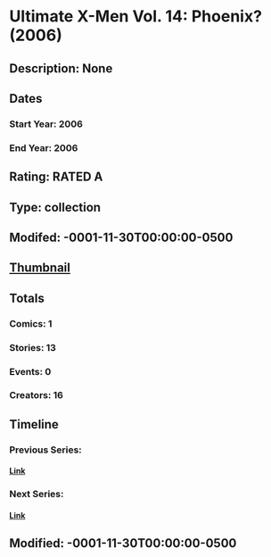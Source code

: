 # Ultimate X-Men Vol. 14: Phoenix? (2006)
## Description: None
## Dates
### Start Year: 2006
### End Year: 2006
## Rating: RATED A
## Type: collection
## Modifed: -0001-11-30T00:00:00-0500
## [Thumbnail](http://i.annihil.us/u/prod/marvel/i/mg/b/60/4bc5ca9a4d010.jpg)
## Totals
### Comics: 1
### Stories: 13
### Events: 0
### Creators: 16
## Timeline
### Previous Series: 
#### [Link]()
### Next Series: 
#### [Link]()
## Modified: -0001-11-30T00:00:00-0500